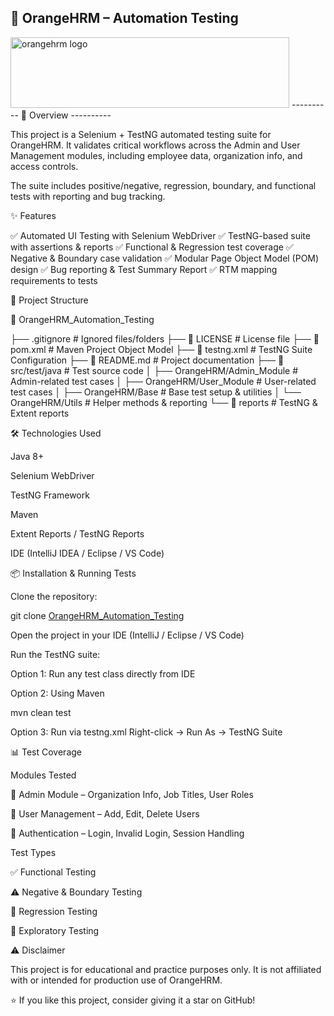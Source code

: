 🧪 OrangeHRM – Automation Testing
---------
<img width="446" height="113" alt="orangehrm logo" src="https://github.com/user-attachments/assets/4a9b9a78-0192-48e4-a063-ae0312933c59" />
----------
📌 Overview
----------

This project is a Selenium + TestNG automated testing suite for OrangeHRM.
It validates critical workflows across the Admin and User Management modules, including employee data, organization info, and access controls.

The suite includes positive/negative, regression, boundary, and functional tests with reporting and bug tracking.

✨ Features

✅ Automated UI Testing with Selenium WebDriver
✅ TestNG-based suite with assertions & reports
✅ Functional & Regression test coverage
✅ Negative & Boundary case validation
✅ Modular Page Object Model (POM) design
✅ Bug reporting & Test Summary Report
✅ RTM mapping requirements to tests

📂 Project Structure

📁 OrangeHRM_Automation_Testing

├── .gitignore # Ignored files/folders
├── 📄 LICENSE # License file
├── 📄 pom.xml # Maven Project Object Model
├── 📄 testng.xml # TestNG Suite Configuration
├── 📄 README.md # Project documentation
├── 📁 src/test/java # Test source code
│ ├── OrangeHRM/Admin_Module # Admin-related test cases
│ ├── OrangeHRM/User_Module # User-related test cases
│ ├── OrangeHRM/Base # Base test setup & utilities
│ └── OrangeHRM/Utils # Helper methods & reporting
└── 📁 reports # TestNG & Extent reports

🛠️ Technologies Used

Java 8+

Selenium WebDriver

TestNG Framework

Maven

Extent Reports / TestNG Reports

IDE (IntelliJ IDEA / Eclipse / VS Code)

📦 Installation & Running Tests

Clone the repository:

git clone [OrangeHRM_Automation_Testing](https://github.com/AhmedElian/OrangeHRM_Automation_Testing.git)


Open the project in your IDE (IntelliJ / Eclipse / VS Code)

Run the TestNG suite:

Option 1: Run any test class directly from IDE

Option 2: Using Maven

mvn clean test


Option 3: Run via testng.xml
Right-click → Run As → TestNG Suite

📊 Test Coverage

Modules Tested

🏢 Admin Module – Organization Info, Job Titles, User Roles

👤 User Management – Add, Edit, Delete Users

🔐 Authentication – Login, Invalid Login, Session Handling

Test Types

✅ Functional Testing

⚠️ Negative & Boundary Testing

🔄 Regression Testing

📝 Exploratory Testing

⚠️ Disclaimer

This project is for educational and practice purposes only.
It is not affiliated with or intended for production use of OrangeHRM.

⭐ If you like this project, consider giving it a star on GitHub!
